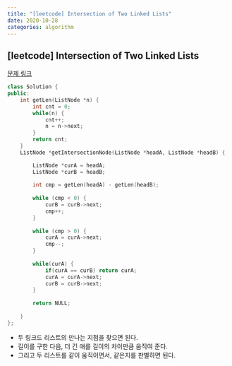 ```yaml
---
title: "[leetcode] Intersection of Two Linked Lists"
date: 2020-10-28
categories: algorithm
---
```

## [leetcode] Intersection of Two Linked Lists
[문제 링크](https://leetcode.com/problems/intersection-of-two-linked-lists/)

```c++
class Solution {
public:
    int getLen(ListNode *n) {
        int cnt = 0;
        while(n) {
            cnt++;
            n = n->next;
        }
        return cnt;
    }
    ListNode *getIntersectionNode(ListNode *headA, ListNode *headB) {

        ListNode *curA = headA;
        ListNode *curB = headB;
        
        int cmp = getLen(headA) - getLen(headB);
        
        while (cmp < 0) {
            curB = curB->next;
            cmp++;
        }
        
        while (cmp > 0) {
            curA = curA->next;
            cmp--;
        }
        
        while(curA) {
            if(curA == curB) return curA;
            curA = curA->next;
            curB = curB->next;
        }
        
        return NULL;
        
    }
};
```
- 두 링크드 리스트의 만나는 지점을 찾으면 된다.
- 길이를 구한 다음, 더 긴 애를 길이의 차이만큼 움직여 준다.
- 그리고 두 리스트를 같이 움직이면서, 같은지를 판별하면 된다.